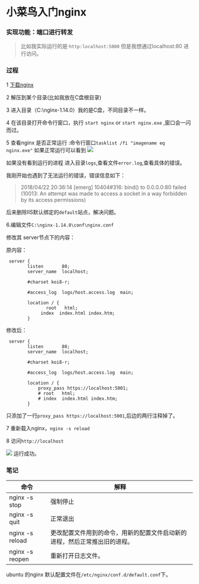 # 小菜鸟入门nginx
### 实现功能：端口进行转发

>  比如我实际运行的是·`http:localhost:5000` 但是我想通过localhost:80 进行访问。

### 过程

1  [下载nginx](http://nginx.org/en/download.html)  

2  解压到某个目录(比如我放在C盘根目录)

3  进入目录（C:\nginx-1.14.0）我的是C盘，不同目录不一样。

4  在该目录打开命令行窗口，执行 `start nginx` or `start nginx.exe` ,窗口会一闪而过。

5 查看nginx 是否正常运行 :命令行窗口`tasklist /fi "imagename eq nginx.exe"` 如果正常运行可以看到
![](https://images2018.cnblogs.com/blog/914251/201804/914251-20180422205737728-1782687463.png)

如果没有看到运行的进程 进入目录`logs`,查看文件`error.log`,查看具体的错误。

我刚开始也遇到了无法运行的错误，错误信息如下：

> 2018/04/22 20:36:14 [emerg] 10404#316: bind() to 0.0.0.0:80 failed (10013: An attempt was made to access a socket in a way forbidden by its access permissions)

后来删除IIS默认绑定的`default`站点，解决问题。

6.编辑文件`C:\nginx-1.14.0\conf\nginx.conf`

修改其 server节点下的内容：

原内容：

```
 server {
        listen       80;
        server_name  localhost;

        #charset koi8-r;

        #access_log  logs/host.access.log  main;

        location / {
               root   html;
             index  index.html index.htm;
        }
```
修改后：
```
 server {
        listen       80;
        server_name  localhost;

        #charset koi8-r;

        #access_log  logs/host.access.log  main;

        location / {
            proxy_pass https://localhost:5001;
            # root   html;
            # index  index.html index.htm;
        }
```

只添加了一行`proxy_pass https://localhost:5001`,后边的两行注释掉了。

7 重新载入nginx，`nginx -s reload`

8  访问`http://localhost`

![](https://images2018.cnblogs.com/blog/914251/201804/914251-20180422210917229-1892797270.png)
运行成功。

### 笔记

| 命令 | 解释 |
| ----- | ------- |
| nginx -s stop	|  强制停止 |
| nginx -s quit  |	正常退出 |
| nginx -s reload | 更改配置文件用到的命令，用新的配置文件启动新的进程，然后正常推出旧的进程。|
| nginx -s reopen  | 	重新打开日志文件。|

ubuntu 的nginx 默认配置文件在`/etc/nginx/conf.d/default.conf`下。